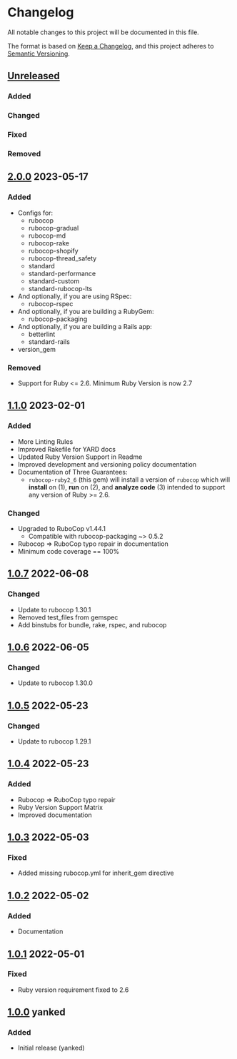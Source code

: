 # Changelog
All notable changes to this project will be documented in this file.

The format is based on [Keep a Changelog](https://keepachangelog.com/en/1.0.0/),
and this project adheres to [Semantic Versioning](https://semver.org/spec/v2.0.0.html).

## [Unreleased]
### Added
### Changed
### Fixed
### Removed

## [2.0.0] 2023-05-17
### Added
- Configs for:
  - rubocop
  - rubocop-gradual
  - rubocop-md
  - rubocop-rake
  - rubocop-shopify
  - rubocop-thread_safety
  - standard
  - standard-performance
  - standard-custom
  - standard-rubocop-lts
- And optionally, if you are using RSpec:
  - rubocop-rspec
- And optionally, if you are building a RubyGem:
  - rubocop-packaging
- And optionally, if you are building a Rails app:
  - betterlint
  - standard-rails
- version_gem
### Removed
- Support for Ruby <= 2.6. Minimum Ruby Version is now 2.7

## [1.1.0] 2023-02-01
### Added
- More Linting Rules
- Improved Rakefile for YARD docs
- Updated Ruby Version Support in Readme
- Improved development and versioning policy documentation
- Documentation of Three Guarantees:
  * `rubocop-ruby2_6` (this gem) will install a version of `rubocop` which will
    **install** on (1), **run** on (2), and **analyze code** (3) intended to support any version of Ruby >= 2.6.
### Changed
- Upgraded to RuboCop v1.44.1
  - Compatible with rubocop-packaging ~> 0.5.2
- Rubocop => RuboCop typo repair in documentation
- Minimum code coverage == 100%

## [1.0.7] 2022-06-08
### Changed
- Update to rubocop 1.30.1
- Removed test_files from gemspec
- Add binstubs for bundle, rake, rspec, and rubocop

## [1.0.6] 2022-06-05
### Changed
- Update to rubocop 1.30.0

## [1.0.5] 2022-05-23
### Changed
- Update to rubocop 1.29.1

## [1.0.4] 2022-05-23
### Added
- Rubocop => RuboCop typo repair
- Ruby Version Support Matrix
- Improved documentation

## [1.0.3] 2022-05-03
### Fixed
- Added missing rubocop.yml for inherit_gem directive

## [1.0.2] 2022-05-02
### Added
- Documentation

## [1.0.1] 2022-05-01
### Fixed
- Ruby version requirement fixed to 2.6

## [1.0.0] yanked
### Added
- Initial release (yanked)

[Unreleased]: https://github.com/rubocop-lts/rubocop-ruby2_6/compare/v2.0.0...HEAD
[2.0.0]: https://github.com/rubocop-lts/rubocop-ruby2_6/compare/v1.1.0...v2.0.0
[1.1.0]: https://github.com/rubocop-lts/rubocop-ruby2_6/compare/v1.0.7...v1.1.0
[1.0.7]: https://github.com/rubocop-lts/rubocop-ruby2_6/compare/v1.0.6...v1.0.7
[1.0.6]: https://github.com/rubocop-lts/rubocop-ruby2_6/compare/v1.0.5...v1.0.6
[1.0.5]: https://github.com/rubocop-lts/rubocop-ruby2_6/compare/v1.0.4...v1.0.5
[1.0.4]: https://github.com/rubocop-lts/rubocop-ruby2_6/compare/v1.0.3...v1.0.4
[1.0.3]: https://github.com/rubocop-lts/rubocop-ruby2_6/compare/v1.0.2...v1.0.3
[1.0.2]: https://github.com/rubocop-lts/rubocop-ruby2_6/compare/v1.0.1...v1.0.2
[1.0.1]: https://github.com/rubocop-lts/rubocop-ruby2_6/compare/v1.0.0...v1.0.1
[1.0.0]: https://github.com/rubocop-lts/rubocop-ruby2_6/compare/d21b64e4f7ab2d581ed6882c430dd042fe73769b...v1.0.0
